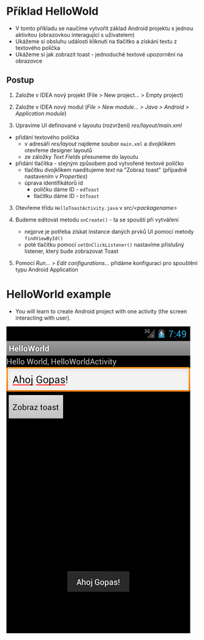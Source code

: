 Příklad HelloWold
=================

* V tomto příkladu se naučíme vytvořit základ Android projektu s jednou aktivitou (obrazovkou interagující s uživatelem)
* Ukážeme si obsluhu události kliknutí na tlačítko a získání textu z textového políčka
* Ukážeme si jak zobrazit toast - jednoduché textové upozornění na obrazovce


Postup
------
1) Založte v IDEA nový projekt (File > New project... > Empty project)

2) Založte v IDEA nový modul (_File > New module... > Java > Android > Application module_)

3) Upravíme UI definované v layoutu (rozvržení) *res/layout/main.xml*

* přidání textového políčka
    * v adresáři *res/layout* najdeme soubor `main.xml` a dvojklikem otevřeme designer layoutů
	* ze záložky *Text Fields* přesuneme do layoutu
* přidání tlačítka - stejným způsobem pod vytvořené textové políčko
	* tlačítku dvojklikem naeditujeme *text* na "Zobraz toast" (případně nastavením v *Properties*)
	* úprava identifikátorů id
		* políčku dáme ID - `edToast`
		* tlačítku dáme ID - `btToast`

3) Otevřeme třídu `HelloToastActivity.java` v *src/&lt;packagename&gt;*

4) Budeme editovat metodu `onCreate()` - ta se spouští při vytváření

   * nejprve je potřeba získat instance daných prvků UI pomocí metody `findViewById()`
   * poté tlačítku pomocí `setOnClickListener()` nastavíme příslušný listener, který bude zobrazovat Toast

5) Pomocí *Run...* > *Edit configurations...* přidáme konfiguraci pro spouštění typu Android Application


HelloWorld example
==================

* You will learn to create Android project with one activity (the screen interacting with user).

<img src="http://raw.githubusercontent.com/wojta/training-examples/master/_images/hello_toast.png" />